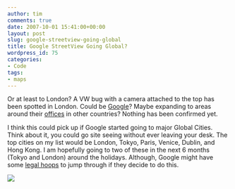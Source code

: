 ```yaml
---
author: tim
comments: true
date: 2007-10-01 15:41:00+00:00
layout: post
slug: google-streetview-going-global
title: Google StreetView Going Global?
wordpress_id: 75
categories:
- Code
tags:
- maps
---
```


Or at least to London? A VW bug with a camera attached to the top has been spotted in London. Could be [Google](http://maps.google.com/help/maps/streetview/index.html)? Maybe expanding to areas around their [offices](http://googlified.com/2007is-there-a-google-office-near-you/) in other countries? Nothing has been confirmed yet.   
  
I think this could pick up if Google started going to major Global Cities. Think about it, you could go site seeing without ever leaving your desk. The top cities on my list would be London, Tokyo, Paris, Venice, Dublin, and Hong Kong. I am hopefully going to two of these in the next 6 months (Tokyo and London) around the holidays.  Although, Google might have some [legal hoops](http://www.theregister.co.uk/2007/06/05/google_street_view_legality_in_europe/) to jump through if they decide to do this.

  
  

[![](http://4.bp.blogspot.com/_Ng3QbVQfLZ8/RwEVuTA7FPI/AAAAAAAAMSc/7eShW1mlfzk/s400/googUK.jpg)](http://4.bp.blogspot.com/_Ng3QbVQfLZ8/RwEVuTA7FPI/AAAAAAAAMSc/7eShW1mlfzk/s1600-h/googUK.jpg)
